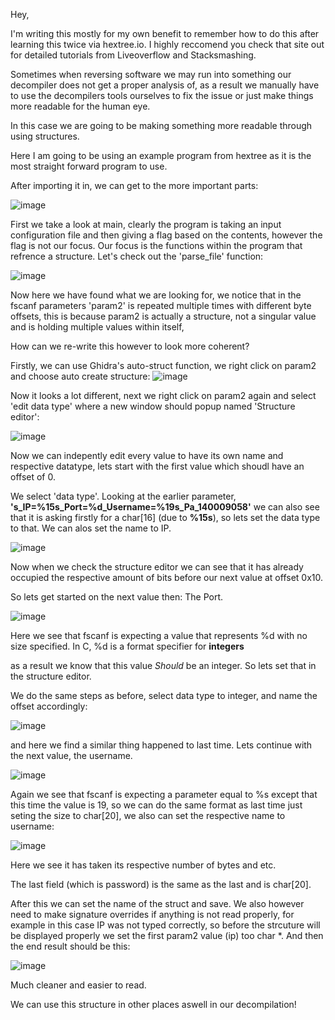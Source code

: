  Hey,

I'm writing this mostly for my own benefit to remember how to do this after learning this twice via hextree.io. I highly reccomend you check that site out for detailed tutorials from Liveoverflow and Stacksmashing.

Sometimes when reversing software we may run into something our decompiler does not get a proper analysis of, as a result we manually have to use the decompilers tools ourselves to fix the issue or just make things more readable for the human eye. 

In this case we are going to be making something more readable through using structures.

Here I am going to be using an example program from hextree as it is the most straight forward program to use.

After importing it in, we can get to the more important parts:


![image](https://github.com/user-attachments/assets/49bca6b5-af91-4e52-84ad-09b0090d7991)

First we take a look at main, clearly the program is taking an input configuration file and then giving a flag based on the contents, however the flag is not our focus. Our focus is the functions within the program that refrence a structure. Let's check out the 'parse_file' function:

![image](https://github.com/user-attachments/assets/870eab67-b454-4764-bc06-dc40fa6f58a4)

Now here we have found what we are looking for, we notice that in the fscanf parameters 'param2' is repeated multiple times with different byte offsets, this is because param2 is actually a structure, not a singular value and is holding multiple values within itself, 

How can we re-write this however to look more coherent?

Firstly, we can use Ghidra's auto-struct function, we right click on param2 and choose auto create structure:  ![image](https://github.com/user-attachments/assets/7b158544-39f8-4563-bea6-bf4a3acd919a)

Now it looks a lot different, next we right click on param2 again and select 'edit data type' where a new window should popup named 'Structure editor':

![image](https://github.com/user-attachments/assets/0d3b5d8c-9ee3-47d2-9220-0ca8730c6267)

Now we can indepently edit every value to have its own name and respective datatype, lets start with the first value which shoudl have an offset of 0.

We select 'data type'. Looking at the earlier parameter, **'s_IP=%15s_Port=%d_Username=%19s_Pa_140009058'** we can also see that it is asking firstly for a char[16] (due to **%15s**), so lets set the data type to that. We can alos set the name to IP.

![image](https://github.com/user-attachments/assets/3d0b5878-e88c-4e2b-8e46-4f90be14602e)

Now when we check the structure editor we can see that it has already occupied the respective amount of bits before our next value at offset 0x10.

So lets get started on the next value then: The Port.

![image](https://github.com/user-attachments/assets/95cfa65f-6221-4865-af10-5b4522f78c03)

Here we see that fscanf is expecting a value that represents %d with no size specified. In C, %d is a format specifier for **integers**

as a result we know that this value _Should_ be an integer. So lets set that in the structure editor.

We do the same steps as before, select data type to integer, and name the offset accordingly:

![image](https://github.com/user-attachments/assets/796cb8f7-6294-4991-ac2f-215878e2544b)

and here we find a similar thing happened to last time. Lets continue with the next value, the username.

![image](https://github.com/user-attachments/assets/95cfa65f-6221-4865-af10-5b4522f78c03)

Again we see that fscanf is expecting a parameter equal to %s except that this time the value is 19, so we can do the same format as last time just seting the size to char[20], we also can set the respective name to username:

![image](https://github.com/user-attachments/assets/05cc1520-3cb3-4765-b382-9f6ca352bbee)

Here we see it has taken its respective number of bytes and etc. 

The last field (which is password) is the same as the last and is char[20]. 

After this we can set the name of the struct and save. We also however need to make signature overrides if anything is not read properly, for example in this case IP was not typed correctly, so before the strcuture will be displayed properly we set the first param2 value (ip) too char *. And then the end result should be this:

![image](https://github.com/user-attachments/assets/068f43dd-2a67-46df-a344-bf052fbf85c7)

Much cleaner and easier to read. 

We can use this structure in other places aswell in our decompilation!




















